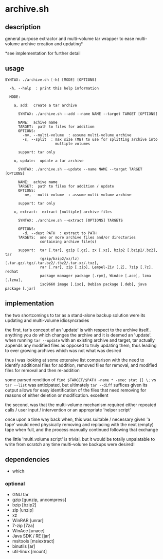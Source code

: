 # archive.sh

## description
general purpose extractor and multi-volume tar wrapper to ease multi-volume archive creation and updating*

*see implementation for further detail

## usage
```
SYNTAX: ./archive.sh [-h] [MODE] [OPTIONS]

  -h, --help  : print this help information

  MODE:

    a, add:  create a tar archive

      SYNTAX: ./archive.sh --add --name NAME --target TARGET [OPTIONS]

      NAME:  achive name
      TARGET:  path to files for addition
      OPTIONS:
        -mv, --multi-volume  : assume multi-volume archive
        -s, --split  : max size (MB) to use for splitting archive into
                       multiple volumes

      support: tar only

    u, update:  update a tar archive

      SYNTAX: ./archive.sh --update --name NAME --target TARGET [OPTIONS]

      NAME:  achive name
      TARGET:  path to files for addition / update
      OPTIONS:
        -mv, --multi-volume  : assume multi-volume archive

      support: tar only

    x, extract:  extract [multiple] archive files

      SYNTAX: ./archive.sh --extract [OPTIONS] TARGETS

      OPTIONS:
        -d, --dest PATH  : extract to PATH
      TARGETS:  one or more archive files and/or directories
                containing archive file(s)

      support:  tar [.tar], gzip [.gz], zx [.xz], bzip2 [.bzip2/.bz2], tar 
                (gzip/bzip2/xz/lz) [.tar.gz/.tgz/.tar.bz2/.tbz2/.tar.xz/.txz], 
                rar [.rar], zip [.zip], Lempel-Ziv [.Z], 7zip [.7z], redhat 
                package manager package [.rpm], WinAce [.ace], lzma [.lzma], 
                iso9660 image [.iso], DebIan package [.deb], java package [.jar]
```

## implementation

the two shortcomings to tar as a stand-alone backup solution were its updating and multi-volume idiosyncrasies

the first, tar's concept of an 'update' is with respect to the archive itself.. anything you do which changes the archive and it is deemed an 'update'. when running `tar --update` with an existing archive and target, tar actually appends any modified files as opposed to truly updating them, thus leading to ever growing archives which was not what was desired

thus i was looking at some extensive list comparison with the need to identify additional files for addition, removed files for removal, and modified files for removal and then re-addition

some parsed rendition of `find $TARGET/$PATH -name * -exec stat {} \;` vs `tar --list` was anticipated, but ultimately `tar --diff` suffices given its output allows for easy identification of the files that need removing for reasons of either deletion or modification. excellent

the second, was that the multi-volume mechanism required either repeated calls / user input / intervention or an appropriate 'helper script'

once upon a time way back when, this was suitable / necessary given 'a tape' would need physically removing and replacing with the next (empty) tape when full, and the process manually continued following that exchange

the little 'multi.volume script' is trivial, but it would be totally unpalatable to write from scratch any time multi-volume backups were desired!

## dependencies
- which

### optional
- GNU tar
- gzip [gunzip, uncompress]
- bzip [bzip2]
- zip [unzip]
- xz
- WinRAR [unrar]
- 7-zip [7za]
- WinAce [unace]
- Java SDK / RE [jar]
- msitools [msiextract]
- binutils [ar]
- util-linux [mount]
